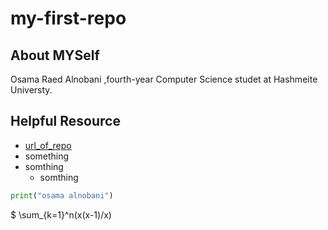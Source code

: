 # my-first-repo

About MYSelf
-------------
Osama Raed Alnobani ,fourth-year Computer Science studet at Hashmeite Universty.


Helpful Resource
------------

- [url_of_repo][1]
- something 
- somthing
    - somthing 

```python
print("osama alnobani")
```

$ \sum_{k=1}^n(x(x-1)/x)


[1]:https://github.com/osamaraed53/my-first-repo.git